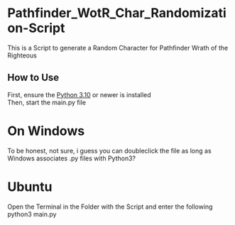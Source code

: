 # Pathfinder_WotR_Char_Randomization-Script  
  

  This is a Script to generate a Random Character for Pathfinder Wrath of the Righteous  


## How to Use  
First, ensure the [Python 3.10](https://www.python.org/downloads/) or newer is installed  
Then, start the main.py file  

# On Windows  
  
To be honest, not sure, i guess you can doubleclick the file as long as Windows associates .py files with Python3?  
  
# Ubuntu  

Open the Terminal in the Folder with the Script and enter the following  
    python3 main.py  
